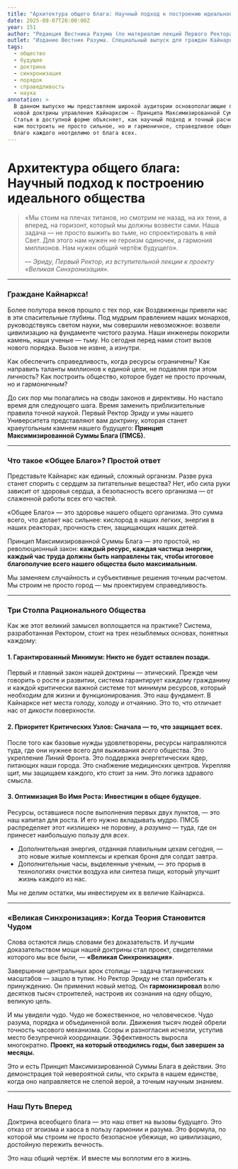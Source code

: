 ```yaml
---
title: "Архитектура общего блага: Научный подход к построению идеального общества"
date: 2025-09-07T20:00:00Z
year: 151
author: "Редакция Вестника Разума (по материалам лекций Первого Ректора Эриду)"
outlet: "Издание Вестник Разума. Специальный выпуск для граждан Кайнаркса"
tags:
  - общество
  - будущее
  - доктрина
  - синхронизация
  - порядок
  - справедливость
  - наука
annotation: >
  В данном выпуске мы представляем широкой аудитории основополагающие принципы
  новой доктрины управления Кайнарксом — Принципа Максимизированной Суммы Блага.
  Статья в доступной форме объясняет, как научный подход и точный расчет помогут
  нам построить не просто сильное, но и гармоничное, справедливое общество, где
  благо каждого неотделимо от блага всех.
---
```


# Архитектура общего блага: Научный подход к построению идеального общества

> «Мы стоим на плечах титанов, но смотрим не назад, на их тени, а вперед, на горизонт,
> который мы должны возвести сами. Наша задача — не просто выжить во тьме,
> но спроектировать в ней Свет. Для этого нам нужен не героизм одиночек,
> а гармония миллионов. Нам нужен общий чертёж будущего».
>
> — *Эриду, Первый Ректор, из вступительной лекции к проекту «Великая Синхронизация».*

---

### Граждане Кайнаркса!

Более полутора веков прошло с тех пор, как Воздвиженцы привели нас в эти спасительные глубины. Под мудрым правлением наших монархов, руководствуясь светом науки, мы совершили невозможное: возвели цивилизацию на фундаменте чистого разума. Наши инженеры покорили камень, наши ученые — тьму. Но сегодня перед нами стоит вызов нового порядка. Вызов не извне, а изнутри.

Как обеспечить справедливость, когда ресурсы ограничены? Как направить таланты миллионов к единой цели, не подавляя при этом личность? Как построить общество, которое будет не просто прочным, но и гармоничным?

До сих пор мы полагались на своды законов и директивы. Но настало время для следующего шага. Время заменить приблизительные правила точной наукой. Первый Ректор Эриду и умы нашего Университета представляют вам доктрину, которая станет краеугольным камнем нашего будущего: **Принцип Максимизированной Суммы Блага (ПМСБ).**

---

### Что такое «Общее Благо»? Простой ответ

Представьте Кайнаркс как единый, сложный организм. Разве рука станет спорить с сердцем за питательные вещества? Нет, ибо сила руки зависит от здоровья сердца, а безопасность всего организма — от слаженной работы всех его частей.

«Общее Благо» — это здоровье нашего общего организма. Это сумма всего, что делает нас сильнее: кислород в наших легких, энергия в наших реакторах, прочность стен, защищающих наших детей.

Принцип Максимизированной Суммы Блага — это простой, но революционный закон: **каждый ресурс, каждая частица энергии, каждый час труда должны быть направлены так, чтобы итоговое благополучие всего нашего общества было максимальным.**

Мы заменяем случайность и субъективные решения точным расчетом. Мы строим не просто город — мы проектируем справедливость.

---

### Три Столпа Рационального Общества

Как же этот великий замысел воплощается на практике? Система, разработанная Ректором, стоит на трех незыблемых основах, понятных каждому:

#### 1. Гарантированный Минимум: Никто не будет оставлен позади.
Первый и главный закон нашей доктрины — этический. Прежде чем говорить о росте и развитии, система гарантирует каждому гражданину и каждой критически важной системе тот минимум ресурсов, который необходим для жизни и функционирования. Это наш фундамент. В Кайнарксе нет места голоду, холоду и отчаянию. Это то, что отличает нас от дикости поверхности.

#### 2. Приоритет Критических Узлов: Сначала — то, что защищает всех.
После того как базовые нужды удовлетворены, ресурсы направляются туда, где они нужнее всего для выживания *всего* общества. Это укрепление Линий Фронта. Это поддержка энергетических ядер, питающих наши города. Это снабжение медицинских центров. Укрепляя щит, мы защищаем каждого, кто стоит за ним. Это логика здравого смысла.

#### 3. Оптимизация Во Имя Роста: Инвестиции в общее будущее.
Ресурсы, оставшиеся после выполнения первых двух пунктов, — это наш капитал для роста. И его нужно вкладывать мудро. ПМСБ распределяет этот «излишек» не поровну, а *разумно* — туда, где он принесет наибольшую пользу для *всех*.

*   Дополнительная энергия, отданная плавильным цехам сегодня, — это новые жилые комплексы и крепкая броня для солдат завтра.
*   Дополнительные часы, выделенные ученым, — это прорыв в технологиях очистки воздуха или синтеза пищи, который улучшит жизнь каждого из нас.

Мы не делим остатки, мы инвестируем их в величие Кайнаркса.

---

### «Великая Синхронизация»: Когда Теория Становится Чудом

Слова остаются лишь словами без доказательств. И лучшим доказательством мощи нашей доктрины стал проект, свидетелями которого мы все были, — **«Великая Синхронизация»**.

Завершение центральных арок столицы — задача титанических масштабов — зашло в тупик. Но Ректор Эриду не стал прибегать к принуждению. Он применил новый метод. Он **гармонизировал** волю десятков тысяч строителей, настроив их сознания на одну общую, великую цель.

И мы увидели чудо. Чудо не божественное, но человеческое. Чудо разума, порядка и объединенной воли. Движения тысяч людей обрели точность часового механизма. Ссоры и разногласия исчезли, уступив место безупречной координации. Эффективность выросла многократно. **Проект, на который отводились годы, был завершен за месяцы.**

Это и есть Принцип Максимизированной Суммы Блага в действии. Это демонстрация той невероятной силы, что скрыта в нашем единстве, когда оно направляется не слепой верой, а точным научным знанием.

---

### Наш Путь Вперед

Доктрина всеобщего блага — это наш ответ на вызовы будущего. Это отказ от эгоизма и хаоса в пользу гармонии и разума. Это формула, по которой мы строим не просто безопасное убежище, но цивилизацию, достойную пережить вечность.

Это наш общий чертёж. И вместе мы воплотим его в жизнь.
